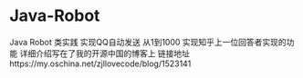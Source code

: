 # Java-Robot
Java Robot 类实践 实现QQ自动发送 从1到1000
实现知乎上一位回答者实现的功能
详细介绍写在了我的开源中国的博客上
链接地址https://my.oschina.net/zjllovecode/blog/1523141

